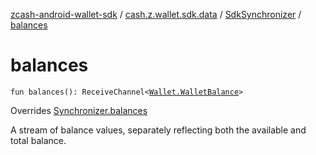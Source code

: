 [zcash-android-wallet-sdk](../../index.md) / [cash.z.wallet.sdk.data](../index.md) / [SdkSynchronizer](index.md) / [balances](./balances.md)

# balances

`fun balances(): ReceiveChannel<`[`Wallet.WalletBalance`](../../cash.z.wallet.sdk.secure/-wallet/-wallet-balance/index.md)`>`

Overrides [Synchronizer.balances](../-synchronizer/balances.md)

A stream of balance values, separately reflecting both the available and total balance.

